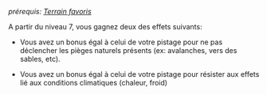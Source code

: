 *prérequis: [Terrain favoris](../../1.%20Talent%20de%20base/Terrain%20favoris.md)*


A partir du niveau 7, vous gagnez deux des effets suivants:
-   Vous  avez un bonus égal à celui de votre pistage pour ne pas déclencher les pièges naturels présents (ex: avalanches, vers des sables, etc).
    
-   Vous avez un bonus égal à celui de votre pistage pour résister aux effets lié aux conditions climatiques  (chaleur, froid)
    


